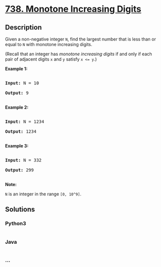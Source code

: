 # [738. Monotone Increasing Digits](https://leetcode.com/problems/monotone-increasing-digits)



## Description

<p>

Given a non-negative integer <code>N</code>, find the largest number that is less than or equal to <code>N</code> with monotone increasing digits.

</p><p>

(Recall that an integer has <i>monotone increasing digits</i> if and only if each pair of adjacent digits <code>x</code> and <code>y</code> satisfy <code>x <= y</code>.)

</p><p>



<p><b>Example 1:</b><br />

<pre>

<b>Input:</b> N = 10

<b>Output:</b> 9

</pre>

</p>



<p><b>Example 2:</b><br />

<pre>

<b>Input:</b> N = 1234

<b>Output:</b> 1234

</pre>

</p>



<p><b>Example 3:</b><br />

<pre>

<b>Input:</b> N = 332

<b>Output:</b> 299

</pre>

</p>



<p><b>Note:</b>

<code>N</code> is an integer in the range <code>[0, 10^9]</code>.

</p>

## Solutions

<!-- tabs:start -->

### **Python3**

```python

```

### **Java**

```java

```

### **...**

```

```

<!-- tabs:end -->
